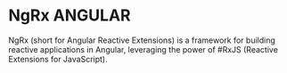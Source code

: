 # NgRx ANGULAR
NgRx (short for Angular Reactive Extensions) is a framework for building reactive applications in Angular, leveraging the power of #RxJS (Reactive Extensions for JavaScript).
